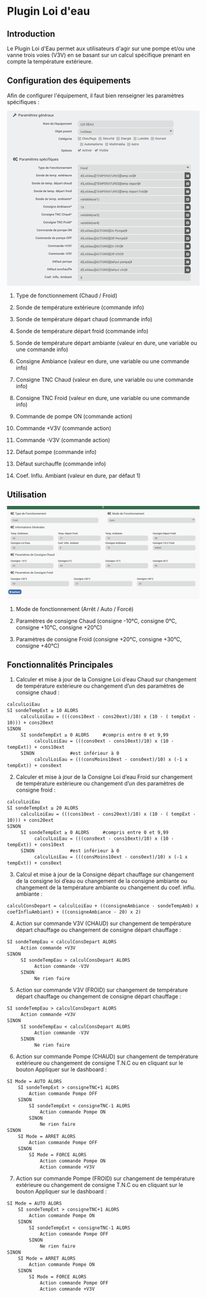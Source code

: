 # Plugin Loi d'eau

## Introduction

Le Plugin Loi d'Eau permet aux utilisateurs d'agir sur une pompe et/ou une vanne trois voies (V3V) en se basant sur un calcul spécifique prenant en compte la température extérieure.

## Configuration des équipements

Afin de configurer l'équipement, il faut bien renseigner les paramètres spécifiques : 

![Configuration de l'équipement](./images/configuration_equipement.png)

1. Type de fonctionnement (Chaud / Froid)

2. Sonde de température extérieure (commande info)

3. Sonde de température départ chaud (commande info)

4. Sonde de température départ froid (commande info)

5. Sonde de température départ ambiante (valeur en dure, une variable ou une commande info)

6. Consigne Ambiance (valeur en dure, une variable ou une commande info)

7. Consigne TNC Chaud (valeur en dure, une variable ou une commande info)

8. Consigne TNC Froid (valeur en dure, une variable ou une commande info)

9. Commande de pompe ON (commande action)

10. Commande +V3V (commande action)

11. Commande -V3V (commande action)

12. Défaut pompe (commande info)

13. Défaut surchauffe (commande info)

14. Coef. Influ. Ambiant (valeur en dure, par défaut 1)

## Utilisation

![Configuration du dashboard](./images/dashboard_equipement.png)

1. Mode de fonctionnement (Arrêt / Auto / Forcé)

2. Paramètres de consigne Chaud (consigne -10°C, consigne 0°C, consigne +10°C, consigne +20°C)

3. Paramètres de consigne Froid (consigne +20°C, consigne +30°C, consigne +40°C)

## Fonctionnalités Principales

1. Calculer et mise à jour de la Consigne Loi d’eau Chaud sur changement de température extérieure ou changement d’un des paramètres de consigne chaud : 

```
calculLoiEau
SI sondeTempExt ≥ 10 ALORS
     calculLoiEau = (((cons10ext - cons20ext)/10) x (10 - ( tempExt - 10))) + cons20ext
SINON
     SI sondeTempExt ≥ 0 ALORS     #compris entre 0 et 9,99
          calculLoiEau = (((cons0ext - cons10ext)/10) x (10 - tempExt)) + cons10ext
     SINON             #est inférieur à 0
          calculLoiEau = (((consMoins10ext - cons0ext)/10) x (-1 x tempExt)) + cons0ext
```

2. Calculer et mise à jour de la Consigne Loi d’eau Froid sur changement de température extérieure ou changement d’un des paramètres de consigne froid : 

```
calculLoiEau
SI sondeTempExt ≥ 20 ALORS
     calculLoiEau = (((cons10ext - cons20ext)/10) x (10 - ( tempExt - 10))) + cons20ext
SINON
     SI sondeTempExt ≥ 0 ALORS     #compris entre 0 et 9,99
          calculLoiEau = (((cons0ext - cons10ext)/10) x (10 - tempExt)) + cons10ext
     SINON             #est inférieur à 0
          calculLoiEau = (((consMoins10ext - cons0ext)/10) x (-1 x tempExt)) + cons0ext
```

3. Calcul et mise à jour de la Consigne départ chauffage sur changement de la consigne loi d’eau ou changement de la consigne ambiante ou changement de la température ambiante ou changement du coef. influ. ambiante :

```
calculConsDepart = calculLoiEau + ((consigneAmbiance - sondeTempAmb) x coefInfluAmbiant) + ((consigneAmbiance - 20) x 2)
```

4. Action sur commande V3V (CHAUD) sur changement de température départ chauffage ou changement de consigne départ chauffage :

```
SI sondeTempEau < calculConsDepart ALORS
     Action commande +V3V
SINON
     SI sondeTempEau > calculConsDepart ALORS
          Action commande -V3V
     SINON            
          Ne rien faire
```

5. Action sur commande V3V (FROID) sur changement de température départ chauffage ou changement de consigne départ chauffage :

```
SI sondeTempEau > calculConsDepart ALORS
     Action commande +V3V
SINON
     SI sondeTempEau < calculConsDepart ALORS
          Action commande -V3V
     SINON            
          Ne rien faire
```

6. Action sur commande Pompe (CHAUD) sur changement de température extérieure ou changement de consigne T.N.C ou en cliquant sur le bouton Appliquer sur le dashboard :

```
SI Mode = AUTO ALORS
    SI sondeTempExt > consigneTNC+1 ALORS
        Action commande Pompe OFF
    SINON            
        SI sondeTempExt < consigneTNC-1 ALORS
            Action commande Pompe ON
        SINON
            Ne rien faire
SINON
    SI Mode = ARRET ALORS
        Action commande Pompe OFF
    SINON            
        SI Mode = FORCE ALORS
            Action commande Pompe ON
            Action commande +V3V
```

7. Action sur commande Pompe (FROID) sur changement de température extérieure ou changement de consigne T.N.C ou en cliquant sur le bouton Appliquer sur le dashboard :

```
SI Mode = AUTO ALORS
    SI sondeTempExt > consigneTNC+1 ALORS
        Action commande Pompe ON
    SINON            
        SI sondeTempExt < consigneTNC-1 ALORS
            Action commande Pompe OFF
        SINON
            Ne rien faire
SINON
    SI Mode = ARRET ALORS
        Action commande Pompe ON
    SINON            
        SI Mode = FORCE ALORS
            Action commande Pompe OFF
            Action commande +V3V
```
